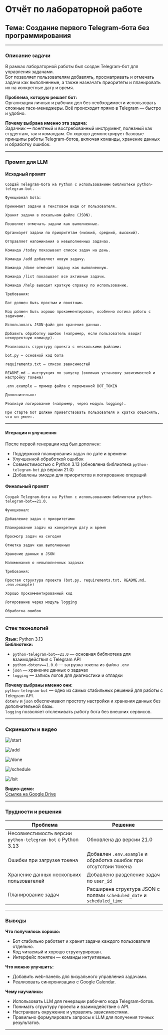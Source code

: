 # Отчёт по лабораторной работе  
## Тема: Создание первого Telegram-бота без программирования  

---

### **Описание задачи**

В рамках лабораторной работы был создан Telegram-бот для управления задачами.  
Бот позволяет пользователям добавлять, просматривать и отмечать задачи как выполненные, а также назначать приоритеты и планировать их на конкретные дату и время.

**Проблема, которую решает бот:**  
Организация личных и рабочих дел без необходимости использовать сложные таск-менеджеры. Всё происходит прямо в Telegram — быстро и удобно.

**Почему выбрана именно эта задача:**  
Задачник — понятный и востребованный инструмент, полезный как студентам, так и командам. Он хорошо демонстрирует базовые принципы работы Telegram-ботов, включая команды, хранение данных и обработку ошибок.

---

### **Промпт для LLM**

#### Исходный промпт

```text
Создай Telegram-бота на Python с использованием библиотеки python-telegram-bot.

Функционал бота:

Принимает задачи в текстовом виде от пользователя.

Хранит задачи в локальном файле (JSON).

Позволяет отмечать задачи как выполненные.

Организует задачи по приоритетам (низкий, средний, высокий).

Отправляет напоминания о невыполненных задачах.

Команда /today показывает список задач на день.

Команда /add добавляет новую задачу.

Команда /done отмечает задачу как выполненную.

Команда /list показывает все активные задачи.

Команда /help выводит краткую справку по использованию.

Требования:

Бот должен быть простым и понятным.

Код должен быть хорошо прокомментирован, особенно логика работы с задачами.

Использовать JSON-файл для хранения данных.

Добавить обработку ошибок (например, если пользователь вводит некорректную команду).

Реализовать структуру проекта с несколькими файлами:

bot.py — основной код бота

requirements.txt — список зависимостей

README.md — инструкция по запуску (включая установку зависимостей и настройку токена)

.env.example — пример файла с переменной BOT_TOKEN

Дополнительно:

Реализуй логирование (например, через модуль logging).

При старте бот должен приветствовать пользователя и кратко объяснять, что он умеет.
```

---
#### Итерации и улучшения
После первой генерации код был дополнен:
- Поддержкой планирования задач по дате и времени  
- Улучшенной обработкой ошибок  
- Совместимостью с Python 3.13 (обновлена библиотека `python-telegram-bot` до версии 21.0)  
- Добавлены эмодзи для приоритетов и логирование операций

#### Финальный промпт

```text
Создай Telegram-бота на Python с использованием библиотеки python-telegram-bot==21.0.

Функционал:

Добавление задач с приоритетами

Планирование задач на конкретную дату и время

Просмотр задач на сегодня

Отметка задач как выполненных

Хранение данных в JSON

Напоминания о невыполненных задачах

Требования:

Простая структура проекта (bot.py, requirements.txt, README.md, .env.example)

Хорошо прокомментированный код

Логирование через модуль logging

Обработка ошибок
```

---

### **Стек технологий**

**Язык:** Python 3.13  
**Библиотеки:**
- `python-telegram-bot==21.0` — основная библиотека для взаимодействия с Telegram API  
- `python-dotenv==1.0.0` — загрузка токена из файла `.env`  
- `json` — хранение данных о задачах  
- `logging` — запись логов для диагностики и отладки  

**Почему выбраны именно они:**  
`python-telegram-bot` — одно из самых стабильных решений для работы с Telegram API.  
`dotenv` и `json` обеспечивают простоту настройки и хранения данных без дополнительной базы.  
`logging` позволяет отслеживать работу бота без внешних сервисов.

---

### **Скриншоты и видео**

![/start](./img/Telegram_KXwb5pDay3.png)

![/add](./img/Telegram_kBw1hPgiSS.png)

![/done](./img/Telegram_fuXEVcP84g.png)

![/schedule](./img/Telegram_eAh0HsCopC.png)

![/lsit](./img/Telegram_ciLTJLYIIB.png)

**Видео-демо:**  
[Ссылка на Google Drive](https://drive.google.com/file/d/1YjCjE9oWMeqea6HQpAz0vsynfXm9CBkf/view?usp=sharing)

---

### **Трудности и решения**

| Проблема | Решение |
|-----------|----------|
| Несовместимость версии `python-telegram-bot` с Python 3.13 | Обновлена до версии 21.0 |
| Ошибки при загрузке токена | Добавлен `.env.example` и обработка ошибок при отсутствии токена |
| Хранение данных нескольких пользователей | Добавлено разделение задач по `user_id` |
| Планирование задач | Расширена структура JSON с полями `scheduled_date` и `scheduled_time` |

---

### **Выводы**

**Что получилось хорошо:**  
- Бот стабильно работает и хранит задачи каждого пользователя отдельно.  
- Код читаемый и хорошо структурирован.  
- Интерфейс понятен — команды интуитивные.

**Что можно улучшить:**
- Добавить web-панель для визуального управления задачами.  
- Реализовать синхронизацию с Google Calendar.

**Чему научились:**  
- Использовать LLM для генерации рабочего кода Telegram-ботов.  
- Понимать структуру проекта и взаимодействие с API.  
- Настраивать окружение и управлять зависимостями.  
- Правильно формулировать запросы к LLM для получения точных результатов.

---
